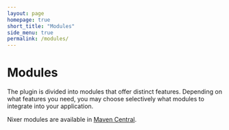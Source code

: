 ```yaml
---
layout: page
homepage: true
short_title: "Modules"
side_menu: true
permalink: /modules/
---
```


# Modules

The plugin is divided into modules that offer distinct features. Depending on what features you need, you may choose selectively what modules to integrate into your application. 

Nixer modules are available in [Maven Central](https://mvnrepository.com/artifact/io.nixer).
